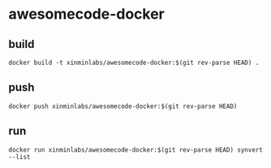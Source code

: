 # awesomecode-docker

## build

```
docker build -t xinminlabs/awesomecode-docker:$(git rev-parse HEAD) .
```

## push

```
docker push xinminlabs/awesomecode-docker:$(git rev-parse HEAD)
```

## run

```
docker run xinminlabs/awesomecode-docker:$(git rev-parse HEAD) synvert --list
```